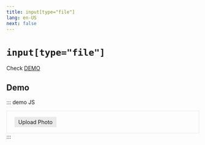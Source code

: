 ```yaml
---
title: input[type="file"]
lang: en-US
next: false
---
```


<Icon progLang="js" />

# `input[type="file"]`

Check [DEMO](https://codepen.io/uvoro/pen/bXMbwo)

## Demo

::: demo JS
<html>
  <div class="demo-frame">
    <input
      type="file"
      id="input-file"
      name="input-file"
      accept="image/*"
      onchange={handleChange}
      hidden
    />
    <label class="btn-upload" for="input-file" role="button">
      Upload Photo
    </label>
  </div>
</html>
<script>
// handles changes in input[type="file"]
const handleChange = () => {
  const fileUploader = document.querySelector('#input-file');
  const getFile = fileUploader.files
  if (getFile.length !== 0) {
    const uploadedFile = getFile[0];
    readFile(uploadedFile);
  }
}
// FileReader
const readFile = (uploadedFile) => {
  if (uploadedFile) {
    const reader = new FileReader();
    reader.onload = () => {
      const parent = document.querySelector('.preview-box');
      // render html for a preview of image uploaded
      parent.innerHTML = `<img class="preview-content" src=${reader.result} />`;
    };
    // reader converts image file to Data URL
    reader.readAsDataURL(uploadedFile);
  }
};
</script>
<style>
  .demo-frame {
    padding: 20px;
    border: 1px solid #e7e7e7;
  }
  .btn-upload {
    padding: 5px 10px;
    background-color: #eaeaea;
    cursor: pointer;
  }
</style>
:::
